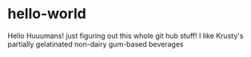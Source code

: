 # hello-world

Hello Huuumans! just figuring out this whole git hub stuff! I like Krusty's partially gelatinated non-dairy gum-based beverages
